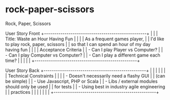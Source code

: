 # rock-paper-scissors
Rock, Paper, Scissors
 
User Story Front
+--------------------------------------------------+
|                                                  |
|     Title: Waste an Hour Having Fun              |
|                                                  |
| As a frequent games player,                      |
| I'd like to play rock, paper, scissors           |
| so that I can spend an hour of my day having fun |
|                                                  |
| Acceptance Criteria                              |
|  - Can I play Player vs Computer?                |
|  - Can I play Computer vs Computer?              |
|  - Can I play a different game each time?        |
|                                                  |
|                                                  |
+--------------------------------------------------+
 
User Story Back
+--------------------------------------------------+
|                                                  |
|                                                  |
|                                                  |
| Technical Constraints                            |
|                                                  |
| - Doesn't necessarily need a flashy GUI          |
|   (can be simple)                                |
| - Use Javascript, PHP or Scala                   |
| - Libs / external modules should only be used    |
|   for tests                                      |
| - Using best in industry agile engineering       |
|   practices                                      |
|                                                  |
|                                                  |
|                                                  |
+--------------------------------------------------+

